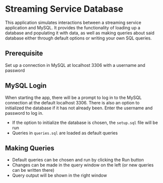 # Streaming Service Database
This application simulates interactions between a streaming service application and MySQL. It provides the functionality of loading up a database and populating it with data, as well as making queries about said database either through default options or writing your own SQL queries.

## Prerequisite
Set up a connection in MySQL at localhost 3306 with a username and password

## MySQL Login
When starting the app, there will be a prompt to log in to the MySQL connection at the default localhost 3306. There is also an option to initialized the database if it has not already been. Enter the username and password to log in.
- If the option to initialize the database is chosen, the `setup.sql` file will be run
- Queries in `queries.sql` are loaded as default queries

## Making Queries
- Default queries can be chosen and run by clicking the Run button
- Changes can be made in the query window on the left (or new queries can be written there)
- Query output will be shown in the right window
